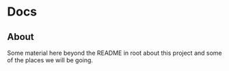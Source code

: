 # Docs

## About

Some material here beyond the README in root about this project and some 
of the places we will be going.
